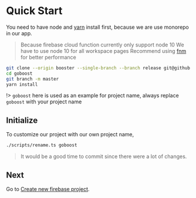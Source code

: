 # Quick Start

You need to have node and [yarn](https://yarnpkg.com/en/) install first, because we are use monorepo in our app.

> Because firebase cloud function currently only support node 10
> We have to use node 10 for all workspace pages
> Recommend using [fnm](https://github.com/Schniz/fnm) for better performance

```bash
git clone --origin booster --single-branch --branch release git@github.com:tappollo/booster.git goboost
cd goboost
git branch -m master
yarn install
```

!> `goboost` here is used as an example for project name, always replace `goboost` with your project name

## Initialize

To customize our project with our own project name,

```bash
./scripts/rename.ts goboost
```

> It would be a good time to commit since there were a lot of changes.

## Next

Go to [Create new firebase project](firebase-configure.md).
